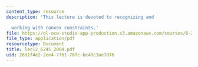 ```yaml
---
content_type: resource
description: 'This lecture is devoted to recognizing and

  working with convex constraints.'
file: https://ol-ocw-studio-app-production.s3.amazonaws.com/courses/6-245-multivariable-control-systems-spring-2004/26d1f4e22ee4776176fcbc49c3ae7d76_lec12_6245_2004.pdf
file_type: application/pdf
resourcetype: Document
title: lec12_6245_2004.pdf
uid: 26d1f4e2-2ee4-7761-76fc-bc49c3ae7d76
---
```

